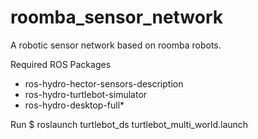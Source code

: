 roomba_sensor_network
=====================

A robotic sensor network based on roomba robots.



Required ROS Packages
- ros-hydro-hector-sensors-description
- ros-hydro-turtlebot-simulator
- ros-hydro-desktop-full*


Run
$ roslaunch turtlebot_ds turtlebot_multi_world.launch
